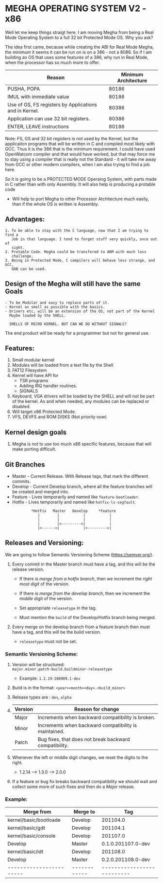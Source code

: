# MEGHA OPERATING SYSTEM V2 - x86

Well let me keep things straigt here. I am moving Megha from being a Real Mode
Operating System to a full 32 bit Protected Mode OS. Why you ask?

The idea first came, because while creating the ABI for Real Mode Megha, the
minimum it seems it can be run on is on a 386 - not a 8086. So if I am
building an OS that uses some features of a 386, why run in Real Mode, when the
processor has so much more to offer.

|            Reason               |  Minimum Architecture    |
|---------------------------------|--------------------------|
|  PUSHA, POPA                    |         80186             |
|  IMUL with immediate value      |         80186             |
|  Use of GS, FS registers by Applications and in Kernel.  |  80386  | 
|  Application can use 32 bit registers. |  80386  |
|  ENTER, LEAVE instructions      |            80186             |

Note: FS, GS and 32 bit registers is not used by the Kernel, but the
applicaiton programs that will be written in C and compiled most likely with
GCC. Thus it is the 386 that is the minimum requirement. I could have used
OpenWatcom compiler and that would have worked, but that may force me to stay
using a compiler that is really not the Standard - it will take me away from
GCC or other modern compilers, when I am also trying to find a job here.

So it is going to be a PROTECTED MODE Operaing System, with parts made in C
rather than with only Assembly. It will also help is producing a protable code
- Will help to port Megha to other Processor Atchitecture much easily, than if
  the whole OS is written is Assembly.

## Advantages:
    1. To be able to stay with the C language, now that I am trying to find a
       Job in that language. I tend to forget stuff very quickly, once out of
       sight.
    2. Protable Code. Megha could be transfered to ARM with much less
       challenge.
    3. Being in Protected Mode, C compilers will behave less strange, and GCC,
       GDB can be used.

## Design of the Megha will still have the same Goals 
    - To be Modular and easy to replace parts of it. 
    - Kernel as small as possible with the basics.
    - Drivers etc, will be an extension of the OS, not part of the Kernel
      Maybe loaded by the SHELL.

      SMELLS OF MICRO KERNEL. BUT CAN WE DO WITHOUT SIGNALS?

The end product will be ready for a programmer but not for general use.

## Features:
1. Small modular kernel
2. Modules will be loaded from a text file by the Shell
3. FAT12 Filesystem
4. Kernel will have API for 
   * TSR programs
   * Adding IRQ handler routines.
   * SIGNALS
5. Keyboard, VGA drivers will be loaded by the SHELL and will not be part of
   the kernel. As and when needed, any modules can be replaced or disabled.
6. Will target x86 Protected Mode.
7. VFS, DEVFS and ROM DISKS (Not priority now)

## Kernel design goals
1. Megha is not to use too much x86 specific features, because that will make
   porting difficult. 

## Git Branches
* Master  - Current Release. With Release tags, that mark the different commits.
* Develop - Current Develop branch, where all the feature branches will be
            created and merged into.
* Feature - Lives temporarily and named like `feature-bootloader`.
* Hotfix  - Lives temporarily and named like `hotfix-ls-segfault`.
```
            *HotFix   Master   Develop     *Feature
               |        |           |           |
               |        |           |           |
               |        |<--------->|           |
               |<------>|           |<--------->|
```

## Releases and Versioning:
We are going to follow Semantic Versioning Scheme (https://semver.org/).

1. Every commit in the Master branch must have a tag, and this will be the
   release version.

   * If there is _merge from a hotfix branch_, then we increment the 
     _right most digit_ of the version. 

   * If there is _merge from the develop branch_, then we increment the
     _middle_ digit of the version.

   * Set appropriate `releasetype` in the tag.

   * Must mention the `build` of the Develop/Hotfix branch being merged.

2. Every merge on the develop branch from a feature branch then must have a 
   tag, and this will be the bulid version. 
   * `releasetype` must not be set. 

### Semantic Versioning Scheme:

1. Version will be structured:   
    `major.minor.patch-build.buildminor-releasetype`
   * Example: `1.2.19-200909.1-dev`

2. Build is in the format: `<year><month><day>.<build_minor>`

3. Release types are : `dev`, `alpha`

4. |Version| Reason for change                                     |
   |-------|-------------------------------------------------------|
   |Major  | Increments when backward compatibility is broken.     |
   |Minor  | Increments when backward compatibility is maintained. |
   |Patch  | Bug fixes, that does not break backward compatibility.|

5. Whenever the left or middle digit changes, we reset the digits to the right.
   * 1.2.14  -->  1.3.0  --> 2.0.0

6. If a feature or bug fix breaks backward compatibility we should wait and
   collect some more of such fixes and then do a *Major* release.

### Example:

|Merge from             |  Merge to  |   Tag                    |
|-----------------------|------------|--------------------------|
|kernel/basic/bootloade | Develop    |  201104.0                |
|kernel/basic/gdt       | Develop    |  201104.1                |
|kernel/basic/console   | Develop    |  201107.0                |
|Develop                | Master     |  0.1.0.201107.0-dev      |
|kernel/basic/idt       | Develop    |  201108.0                |
|Develop                | Master     |  0.2.0.201108.0-dev      |
|-----------------------|------------|--------------------------|
